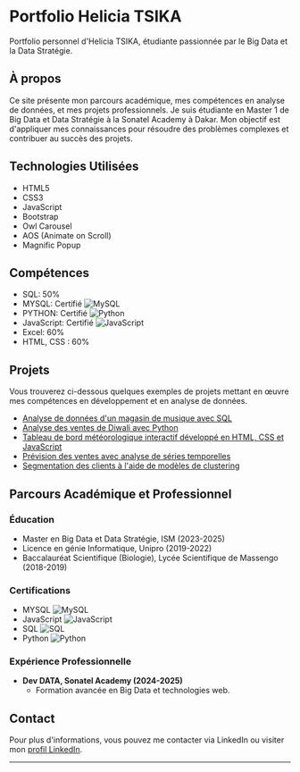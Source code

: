 # Portfolio Helicia TSIKA

Portfolio personnel d'Helicia TSIKA, étudiante passionnée par le Big Data et la Data Stratégie.

## À propos

Ce site présente mon parcours académique, mes compétences en analyse de données, et mes projets professionnels. Je suis étudiante en Master 1 de Big Data et Data Stratégie à la Sonatel Academy à Dakar. Mon objectif est d'appliquer mes connaissances pour résoudre des problèmes complexes et contribuer au succès des projets.

## Technologies Utilisées

- HTML5
- CSS3
- JavaScript
- Bootstrap
- Owl Carousel
- AOS (Animate on Scroll)
- Magnific Popup

## Compétences

- SQL: 50%
- MYSQL: Certifié ![MySQL](https://img.shields.io/badge/-MySQL-blue?logo=mysql&logoColor=white&style=flat)
- PYTHON: Certifié  ![Python](https://img.shields.io/badge/-python-green?logo=python&logoColor=white&style=flat)
- JavaScript: Certifié ![JavaScript](https://img.shields.io/badge/-JavaScript-yellow?logo=javascript&logoColor=white&style=flat)
- Excel: 60%
- HTML, CSS : 60%

## Projets

Vous trouverez ci-dessous quelques exemples de projets mettant en œuvre mes compétences en développement et en analyse de données.

- [Analyse de données d'un magasin de musique avec SQL](https://github.com/rishabhnmishra/SQL_Music_Store_Analysis/blob/main/Music_Store_Query.sql)
- [Analyse des ventes de Diwali avec Python](https://github.com/rishabhnmishra/Python_Diwali_Sales_Analysis/blob/main/Diwali_Sales_Analysis.ipynb)
- [ Tableau de bord météorologique interactif développé en HTML, CSS et JavaScript](https://github.com/heli2805/applicationmeteo.github.io)
- [Prévision des ventes avec analyse de séries temporelles](https://github.com/rishabhnmishra/sales_forecasting/tree/main)
- [Segmentation des clients à l'aide de modèles de clustering](https://github.com/rishabhnmishra/customer_segmentation/blob/main/Customer_Segmentation-final.ipynb)

## Parcours Académique et Professionnel

### Éducation

- Master en Big Data et Data Stratégie, ISM (2023-2025)
- Licence en génie Informatique, Unipro (2019-2022)
- Baccalauréat Scientifique (Biologie), Lycée Scientifique de Massengo (2018-2019)

### Certifications

- MYSQL ![MySQL](https://img.shields.io/badge/-Certifié-blue?logo=mysql&logoColor=white&style=flat)
- JavaScript ![JavaScript](https://img.shields.io/badge/-Certifié-yellow?logo=javascript&logoColor=white&style=flat)
- SQL ![SQL](https://img.shields.io/badge/-Certifié-orange?style=flat)
- Python ![Python](https://img.shields.io/badge/-Certifié-green?logo=python&logoColor=white&style=flat)

### Expérience Professionnelle

- **Dev DATA, Sonatel Academy (2024-2025)**
  - Formation avancée en Big Data et technologies web.


## Contact

Pour plus d'informations, vous pouvez me contacter via LinkedIn ou visiter mon [profil LinkedIn](https://www.linkedin.com/in/helicia-tsika-leng%E2%80%99kuiss-4831541a0).

---

